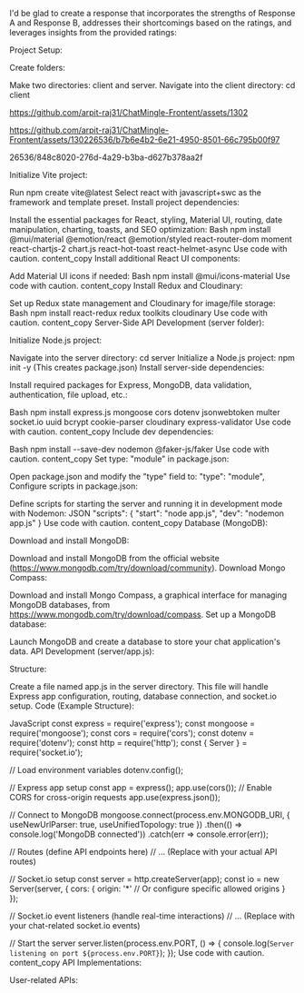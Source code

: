 I'd be glad to create a response that incorporates the strengths of Response A and Response B, addresses their shortcomings based on the ratings, and leverages insights from the provided ratings:

Project Setup:

Create folders:

Make two directories: client and server.
Navigate into the client directory: cd client

https://github.com/arpit-raj31/ChatMingle-Frontent/assets/1302

https://github.com/arpit-raj31/ChatMingle-Frontent/assets/130226536/b7b6e4b2-6e21-4950-8501-66c795b00f97

26536/848c8020-276d-4a29-b3ba-d627b378aa2f


Initialize Vite project:

Run npm create vite@latest
Select react with javascript+swc as the framework and template preset.
Install project dependencies:

Install the essential packages for React, styling, Material UI, routing, date manipulation, charting, toasts, and SEO optimization:
Bash
npm install @mui/material @emotion/react @emotion/styled react-router-dom moment react-chartjs-2 chart.js react-hot-toast react-helmet-async
Use code with caution.
content_copy
Install additional React UI components:

Add Material UI icons if needed:
Bash
npm install @mui/icons-material
Use code with caution.
content_copy
Install Redux and Cloudinary:

Set up Redux state management and Cloudinary for image/file storage:
Bash
npm install react-redux redux toolkits cloudinary
Use code with caution.
content_copy
Server-Side API Development (server folder):

Initialize Node.js project:

Navigate into the server directory: cd server
Initialize a Node.js project: npm init -y (This creates package.json)
Install server-side dependencies:

Install required packages for Express, MongoDB, data validation, authentication, file upload, etc.:

Bash
npm install express.js mongoose cors dotenv jsonwebtoken multer socket.io uuid bcrypt cookie-parser cloudinary express-validator
Use code with caution.
content_copy
Include dev dependencies:

Bash
npm install --save-dev nodemon @faker-js/faker
Use code with caution.
content_copy
Set type: "module" in package.json:

Open package.json and modify the "type" field to: "type": "module",
Configure scripts in package.json:

Define scripts for starting the server and running it in development mode with Nodemon:
JSON
"scripts": {
  "start": "node app.js",
  "dev": "nodemon app.js"
}
Use code with caution.
content_copy
Database (MongoDB):

Download and install MongoDB:

Download and install MongoDB from the official website (https://www.mongodb.com/try/download/community).
Download Mongo Compass:

Download and install Mongo Compass, a graphical interface for managing MongoDB databases, from https://www.mongodb.com/try/download/compass.
Set up a MongoDB database:

Launch MongoDB and create a database to store your chat application's data.
API Development (server/app.js):

Structure:

Create a file named app.js in the server directory.
This file will handle Express app configuration, routing, database connection, and socket.io setup.
Code (Example Structure):

JavaScript
const express = require('express');
const mongoose = require('mongoose');
const cors = require('cors');
const dotenv = require('dotenv');
const http = require('http');
const { Server } = require('socket.io');

// Load environment variables
dotenv.config();

// Express app setup
const app = express();
app.use(cors()); // Enable CORS for cross-origin requests
app.use(express.json());

// Connect to MongoDB
mongoose.connect(process.env.MONGODB_URI, {
  useNewUrlParser: true,
  useUnifiedTopology: true
})
.then(() => console.log('MongoDB connected'))
.catch(err => console.error(err));

// Routes (define API endpoints here)
// ... (Replace with your actual API routes)

// Socket.io setup
const server = http.createServer(app);
const io = new Server(server, {
  cors: {
    origin: '*' // Or configure specific allowed origins
  }
});

// Socket.io event listeners (handle real-time interactions)
// ... (Replace with your chat-related socket.io events)

// Start the server
server.listen(process.env.PORT, () => {
  console.log(`Server listening on port ${process.env.PORT}`);
});
Use code with caution.
content_copy
API Implementations:

User-related APIs:
